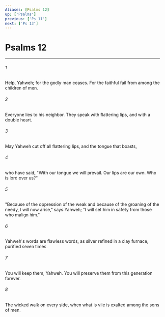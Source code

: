```yaml
---
Aliases: [Psalms 12]
up: ['Psalms']
previous: ['Ps 11']
next: ['Ps 13']
---
```

# Psalms 12
***





###### 1 

Help, Yahweh; for the godly man ceases. For the faithful fail from among the children of men. 



###### 2 

Everyone lies to his neighbor. They speak with flattering lips, and with a double heart. 



###### 3 

May Yahweh cut off all flattering lips, and the tongue that boasts, 



###### 4 

who have said, "With our tongue we will prevail. Our lips are our own. Who is lord over us?" 



###### 5 

"Because of the oppression of the weak and because of the groaning of the needy, I will now arise," says Yahweh; "I will set him in safety from those who malign him." 



###### 6 

Yahweh's words are flawless words, as silver refined in a clay furnace, purified seven times. 



###### 7 

You will keep them, Yahweh. You will preserve them from this generation forever. 



###### 8 

The wicked walk on every side, when what is vile is exalted among the sons of men.
